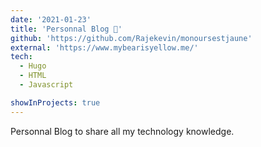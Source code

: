 ```yaml
---
date: '2021-01-23'
title: 'Personnal Blog 🐻'
github: 'https://github.com/Rajekevin/monoursestjaune'
external: 'https://www.mybearisyellow.me/'
tech:
  - Hugo
  - HTML
  - Javascript

showInProjects: true
---
```

Personnal Blog to share all my technology knowledge.